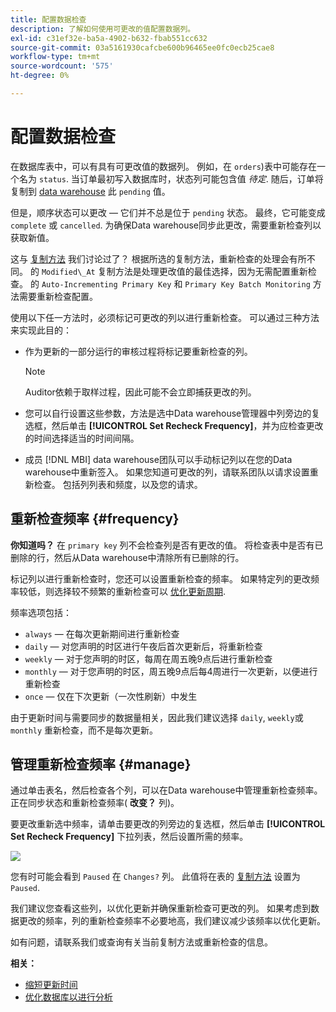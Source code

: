 ```yaml
---
title: 配置数据检查
description: 了解如何使用可更改的值配置数据列。
exl-id: c31ef32e-ba5a-4902-b632-fbab551cc632
source-git-commit: 03a5161930cafcbe600b96465ee0fc0ecb25cae8
workflow-type: tm+mt
source-wordcount: '575'
ht-degree: 0%

---
```


# 配置数据检查

在数据库表中，可以有具有可更改值的数据列。 例如，在 `orders`)表中可能存在一个名为 `status`. 当订单最初写入数据库时，状态列可能包含值 _待定_. 随后，订单将复制到 [data warehouse](../data-warehouse-mgr/tour-dwm.md) 此 `pending` 值。

但是，顺序状态可以更改 — 它们并不总是位于 `pending` 状态。 最终，它可能变成 `complete` 或 `cancelled`. 为确保Data warehouse同步此更改，需要重新检查列以获取新值。

这与 [复制方法](../data-warehouse-mgr/cfg-replication-methods.md) 我们讨论过了？ 根据所选的复制方法，重新检查的处理会有所不同。 的 `Modified\_At` 复制方法是处理更改值的最佳选择，因为无需配置重新检查。 的 `Auto-Incrementing Primary Key` 和 `Primary Key Batch Monitoring` 方法需要重新检查配置。

使用以下任一方法时，必须标记可更改的列以进行重新检查。 可以通过三种方法来实现此目的：

* 作为更新的一部分运行的审核过程将标记要重新检查的列。

   >[!NOTE]
   >
   >Auditor依赖于取样过程，因此可能不会立即捕获更改的列。

* 您可以自行设置这些参数，方法是选中Data warehouse管理器中列旁边的复选框，然后单击 **[!UICONTROL Set Recheck Frequency]**，并为应检查更改的时间选择适当的时间间隔。
* 成员 [!DNL MBI] data warehouse团队可以手动标记列以在您的Data warehouse中重新签入。 如果您知道可更改的列，请联系团队以请求设置重新检查。 包括列列表和频度，以及您的请求。

## 重新检查频率 {#frequency}

**你知道吗？**
在 `primary key` 列不会检查列是否有更改的值。 将检查表中是否有已删除的行，然后从Data warehouse中清除所有已删除的行。

标记列以进行重新检查时，您还可以设置重新检查的频率。 如果特定列的更改频率较低，则选择较不频繁的重新检查可以 [优化更新周期](../../best-practices/reduce-update-cycle-time.md).

频率选项包括：

* `always`  — 在每次更新期间进行重新检查
* `daily`  — 对您声明的时区进行午夜后首次更新后，将重新检查
* `weekly`  — 对于您声明的时区，每周在周五晚9点后进行重新检查
* `monthly`  — 对于您声明的时区，周五晚9点后每4周进行一次更新，以便进行重新检查
* `once`  — 仅在下次更新（一次性刷新）中发生

由于更新时间与需要同步的数据量相关，因此我们建议选择 `daily`, `weekly`或 `monthly` 重新检查，而不是每次更新。

## 管理重新检查频率 {#manage}

通过单击表名，然后检查各个列，可以在Data warehouse中管理重新检查频率。 正在同步状态和重新检查频率( **改变？** 列)。

要更改重新选中频率，请单击要更改的列旁边的复选框，然后单击 **[!UICONTROL Set Recheck Frequency]** 下拉列表，然后设置所需的频率。

![](../../assets/dwm-recheck.png)

您有时可能会看到 `Paused` 在 `Changes?` 列。 此值将在表的 [复制方法](../../data-analyst/data-warehouse-mgr/cfg-data-rechecks.md) 设置为 `Paused`.

我们建议您查看这些列，以优化更新并确保重新检查可更改的列。 如果考虑到数据更改的频率，列的重新检查频率不必要地高，我们建议减少该频率以优化更新。

如有问题，请联系我们或查询有关当前复制方法或重新检查的信息。

**相关：**

* [缩短更新时间](../../best-practices/reduce-update-cycle-time.md)
* [优化数据库以进行分析](../../best-practices/opt-db-analysis.md)
